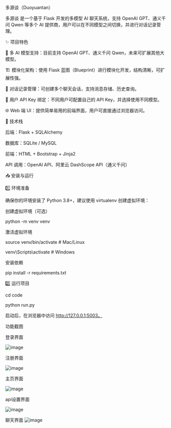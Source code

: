 多源谈（Duoyuantan）

多源谈 是一个基于 Flask 开发的多模型 AI 聊天系统，支持 OpenAI GPT、通义千问 Qwen 等多个 AI 提供商，用户可以在不同模型之间切换，并进行对话记录管理。

✨ 项目特色

📌 多 AI 模型支持：目前支持 OpenAI GPT、通义千问 Qwen，未来可扩展其他大模型。

🏗 模块化架构：使用 Flask 蓝图（Blueprint）进行模块化开发，结构清晰，可扩展性强。

📄 对话记录管理：可创建多个聊天会话，支持消息存储、历史查询。

🔐 用户 API Key 绑定：不同用户可配置自己的 API Key，并选择使用不同模型。

🌐 Web 端 UI：提供简单易用的前端界面，用户可直接通过浏览器访问。

🚀 技术栈

后端：Flask + SQLAlchemy

数据库：SQLite / MySQL

前端：HTML + Bootstrap + Jinja2

API 调用：OpenAI API、阿里云 DashScope API（通义千问）

📥 安装与运行

1️⃣ 环境准备

确保你的环境安装了 Python 3.8+，建议使用 virtualenv 创建虚拟环境：

创建虚拟环境（可选）

python -m venv venv

激活虚拟环境

source venv/bin/activate # Mac/Linux

venv\Scripts\activate # Windows

安装依赖

pip install -r requirements.txt 

2️⃣ 运行项目

cd code

python run.py

启动后，在浏览器中访问 http://127.0.0.1:5003。

功能截图

登录界面

![image](https://github.com/user-attachments/assets/ee45bfb2-efbb-4f1c-a80e-b28cc3d4a0ec)


注册界面

![image](https://github.com/user-attachments/assets/c10bcba1-33f4-4619-854d-27f8035a996b)


主页界面

![image](https://github.com/user-attachments/assets/3af63f54-f1be-420f-955a-f8aec4ce7244)


api设置界面

![image](https://github.com/user-attachments/assets/ecfcea17-5c58-4c9e-8866-1df1393f8d8e)


聊天界面
![image](https://github.com/user-attachments/assets/2d785f4d-d05f-4430-a72f-5e4c8819bc38)



